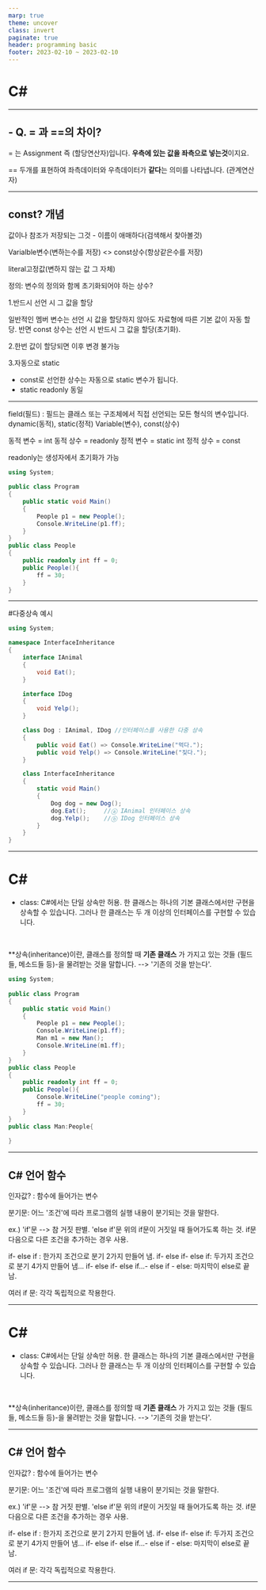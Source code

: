 ```yaml
---
marp: true
theme: uncover
class: invert
paginate: true
header: programming basic
footer: 2023-02-10 ~ 2023-02-10
---
```


# C#

---

## - Q. = 과 ==의 차이?

= 는 Assignment 즉 (할당연산자)입니다. **우측에 있는 값을 좌측으로 넣는것**이지요.

== 두개를 표현하여 좌측데이터와 우측데이터가 **같다**는 의미를 나타냅니다.
(관계연산자)

---

## const? 개념

값이나 참조가 저장되는 그것 - 이름이 애매하다(검색해서 찾아볼것)

Varialble변수(변하는수를 저장) <> const상수(항상같은수를 저장)

literal고정값(변하지 않는 값 그 자체)

정의: 변수의 정의와 함께 초기화되어야 하는 상수?

1.반드시 선언 시 그 값을 할당

일반적인 멤버 변수는 선언 시 값을 할당하지 않아도 자료형에 따른 기본 값이 자동 할당. 반면 const 상수는 선언 시 반드시 그 값을 할당(초기화).



2.한번 값이 할당되면 이후 변경 불가능



3.자동으로 static

- const로 선언한 상수는 자동으로 static 변수가 됩니다.
- static readonly 동일

---
field(필드) : 필드는 클래스 또는 구조체에서 직접 선언되는 모든 형식의 변수입니다.
dynamic(동적), static(정적)
Variable(변수), const(상수)

동적 변수 = int
동적 상수 = readonly
정적 변수 = static int
정적 상수 = const

readonly는 생성자에서 초기화가 가능

```C#
using System;
			
public class Program
{	
	public static void Main()
	{
		People p1 = new People();
		Console.WriteLine(p1.ff);
	}
}
public class People
{
	public readonly int ff = 0;
	public People(){
		ff = 30;
	}
}	
```

---

#다중상속 예시
```c#
using System;

namespace InterfaceInheritance
{
    interface IAnimal
    {
        void Eat();
    }

    interface IDog
    {
        void Yelp();
    }

    class Dog : IAnimal, IDog //인터페이스를 사용한 다중 상속
    {
        public void Eat() => Console.WriteLine("먹다.");
        public void Yelp() => Console.WriteLine("짖다.");
    }

    class InterfaceInheritance
    {
        static void Main()
        {
            Dog dog = new Dog();
            dog.Eat();     //ⓐ IAnimal 인터페이스 상속
            dog.Yelp();    //ⓑ IDog 인터페이스 상속
        }
    }
}
```

---
# C#


- class:
C#에서는 단일 상속만 허용. 
한 클래스는 하나의 기본 클래스에서만 구현을 상속할 수 있습니다. 그러나 한 클래스는 두 개 이상의 인터페이스를 구현할 수 있습니다. 

<br>

**상속(inheritance)이란, 클래스를 정의할 때 **기존 클래스** 가 가지고 있는 것들 (필드들, 메소드들 등)-을 물려받는 것을 말합니다. 
--> '기존의 것을 받는다'.

```c#
using System;
			
public class Program
{	
	public static void Main()
	{
		People p1 = new People();
		Console.WriteLine(p1.ff);
		Man m1 = new Man();
		Console.WriteLine(m1.ff);
	}
}
public class People
{
	public readonly int ff = 0;
	public People(){
		Console.WriteLine("people coming");
		ff = 30;
	}
}
public class Man:People{
	
}

```

---

## C# 언어 함수 

인자값? : 함수에 들어가는 변수

분기문: 어느 '조건'에 따라 프로그램의 실행 내용이 분기되는 것을 말한다.

ex.) 
'if'문  --> 참 거짓 판별.
'else if'문 위의 if문이 거짓일 때 들어가도록 하는 것. 
if문 다음으로 다른 조건을 추가하는 경우 사용.

if- else if : 한가지 조건으로 분기 2가지 만들어 냄.
if- else if- else if: 두가지 조건으로 분기 4가지 만들어 냄...
if- else if- else if...- else if - else: 마지막이 else로 끝남.

여러 if 문: 각각 독립적으로 작용한다.

---

# C#


- class:
C#에서는 단일 상속만 허용. 
한 클래스는 하나의 기본 클래스에서만 구현을 상속할 수 있습니다. 그러나 한 클래스는 두 개 이상의 인터페이스를 구현할 수 있습니다. 

<br>

**상속(inheritance)이란, 클래스를 정의할 때 **기존 클래스** 가 가지고 있는 것들 (필드들, 메소드들 등)-을 물려받는 것을 말합니다. 
--> '기존의 것을 받는다'.

---

## C# 언어 함수 

인자값? : 함수에 들어가는 변수

분기문: 어느 '조건'에 따라 프로그램의 실행 내용이 분기되는 것을 말한다.

ex.) 
'if'문  --> 참 거짓 판별.
'else if'문 위의 if문이 거짓일 때 들어가도록 하는 것. 
if문 다음으로 다른 조건을 추가하는 경우 사용.

if- else if : 한가지 조건으로 분기 2가지 만들어 냄.
if- else if- else if: 두가지 조건으로 분기 4가지 만들어 냄...
if- else if- else if...- else if - else: 마지막이 else로 끝남.

여러 if 문: 각각 독립적으로 작용한다.

---